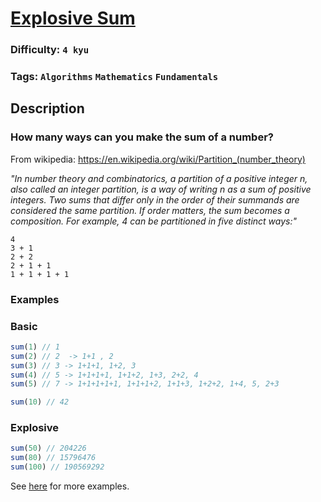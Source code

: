 # [Explosive Sum](https://www.codewars.com/kata/52ec24228a515e620b0005ef)

### Difficulty: `4 kyu`

### Tags: `Algorithms` `Mathematics` `Fundamentals`

## Description

### How many ways can you make the sum of a number?
From wikipedia: https://en.wikipedia.org/wiki/Partition_(number_theory)

*"In number theory and combinatorics, a partition of a positive integer n, also called an integer partition, is a way of writing n as a sum of positive integers. Two sums that differ only in the order of their summands are considered the same partition. If order matters, the sum becomes a composition. For example, 4 can be partitioned in five distinct ways:"*

```
4
3 + 1
2 + 2
2 + 1 + 1
1 + 1 + 1 + 1
```

### Examples

### Basic

```js
sum(1) // 1
sum(2) // 2  -> 1+1 , 2
sum(3) // 3 -> 1+1+1, 1+2, 3
sum(4) // 5 -> 1+1+1+1, 1+1+2, 1+3, 2+2, 4
sum(5) // 7 -> 1+1+1+1+1, 1+1+1+2, 1+1+3, 1+2+2, 1+4, 5, 2+3

sum(10) // 42
```

### Explosive

```js
sum(50) // 204226
sum(80) // 15796476
sum(100) // 190569292
```

See [here](https://www.numericana.com/data/partition.htm) for more examples.